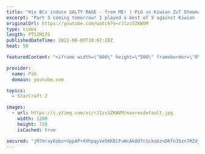 ```yaml
---
title: "His BCs induce SALTY RAGE - from ME! | PiG vs Kiwian ZvT Showmatch (Part 2) - StarCraft 2"
excerpt: "Part 3 coming tomorrow! I played a best of 5 against Kiwian (Top) who is a former Terran pro who played in GSL. Game 1 was so long I had to split the showmatch into parts. Here's part 2. His BCs extracted a lot of salt - from ME! -- 🐷 Second Channel for Learning StarCraft 2: https://www.youtube.com/c/PiGRandom"
originalUrl: https://youtube.com/watch?v=rJ1zs5ZKWVM
type: video
length: PT51M17S
publishedDateTime: 2022-08-09T10:07:28Z
heat: 50

featuredContent: "<iframe width=\"800\" height=\"500\" frameborder=\"0\" src=\"https://www.youtube.com/embed/rJ1zs5ZKWVM\" allow=\"accelerometer; autoplay; encrypted-media; gyroscope; picture-in-picture\" allowfullscreen></iframe>"

provider:
  name: PiG
  domain: youtube.com

topics:
  - StarCraft 2

images:
  - url: https://i.ytimg.com/vi/rJ1zs5ZKWVM/maxresdefault.jpg
    width: 1280
    height: 720
    isCached: true

secured: "jM7mray6obo+VppAP+XVhpqyVeSKKECFuWcAk8O7cScka6zvDKfn35zn7RZdjZmvWmESJ74UR09ES/BtymP/d0JZULyCBzM3mxrE0d1GFNy4KEEsYMDfLgN59yTPqHCAHut3W3R+AaWviO33JO48/fg6gvSZ8emI+xJ+lHUJrgiGQjKx8/CZ1cfWQKxr3jdSM9h34FzLZySLu/93osCuiPbfNXBMepi8qlk3/NbxReltmXm34oXcsQA6LLY4m2aqGrBPGEnBI+Y1ircMw2o+vbNBjMEeZhLVJsw4jeGOO2x0vRQKuUgL7PO3vZMMG2oDHFrv5YOBPFE8hnrHMkeYIkRzzJLnaVszeYindBaPBj5+20Tyc6xL4CozpT0nRT5eLxpr861xWrFku0Jh6u1kP0kGYJVDB6Hkh3qV/ie57Q4=;hkjF9Ex3liLPiTsSEbGqIQ=="
---
```


